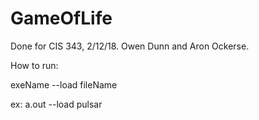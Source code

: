 # GameOfLife
Done for CIS 343, 2/12/18. 
Owen Dunn and Aron Ockerse.

How to run:

exeName --load fileName

ex: a.out --load pulsar
